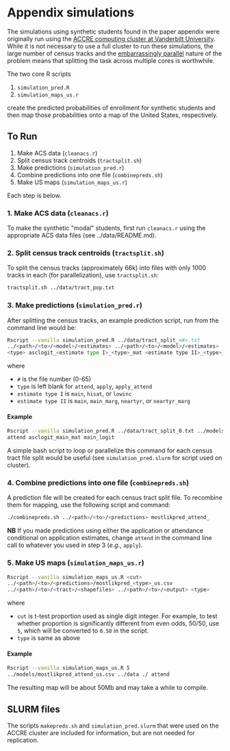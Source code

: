 # Appendix simulations

The simulations using synthetic students found in the paper appendix
were originally run using the [ACCRE computing cluster at Vanderbilt
University](https://www.vanderbilt.edu/accre/). While it is not
necessary to use a full cluster to run these simulations, the large
number of census tracks and the [embarrassingly
parallel](https://en.wikipedia.org/wiki/Embarrassingly_parallel)
nature of the problem means that splitting the task across multiple
cores is worthwhile.

The two core R scripts

1. `simulation_pred.R`
2. `simulation_maps_us.r`

create the predicted probabilities of enrollment for synthetic
students and then map those probabilities onto a map of the United
States, respectively.

## To Run

1. Make ACS data (`cleanacs.r`)  
2. Split census track centroids (`tractsplit.sh`)  
3. Make predictions (`simulation_pred.r`)  
4. Combine predictions into one file (`combinepreds.sh`)  
5. Make US maps (`simulation_maps_us.r`)  

Each step is below.

### 1. Make ACS data (`cleanacs.r`)

To make the synthetic "modal" students, first run `cleanacs.r` using
the appropriate ACS data files (see ../data/README.md).

### 2. Split census track centroids (`tractsplit.sh`)

To split the census tracks (approximately 66k) into files with only
1000 tracks in each (for parallelization), use `tractsplit.sh`:

```bash
tractsplit.sh ../data/tract_pop.txt
```

### 3. Make predictions (`simulation_pred.r`)

After splitting the census tracks, an example prediction script, run
from the command line would be:

```bash
Rscript --vanilla simulation_pred.R ../data/tract_split_<#>.txt
../<path>/<to>/<model>/<estimates> ../<path>/<to>/<model>/<estimates>
<type> asclogit_<estimate type I>_<type>_mat <estimate type II>_<type>_logit
```

where  

* `#` is the file number (0-65)  
* `type` is left blank for `attend`, `apply`, `apply_attend`  
* `estimate type I` is `main`, `hisat`, or `lowinc`  
* `estimate type II` is `main`, `main_marg`, `neartyr`, or
  `neartyr_marg`  

#### Example

```bash
Rscript --vanilla simulation_pred.R ../data/tract_split_0.txt ../models ../models
attend asclogit_main_mat main_logit
```

A simple bash script to loop or parallelize this command for each
census tract file split would be useful (see `simulation_pred.slurm`
for script used on cluster).

### 4. Combine predictions into one file (`combinepreds.sh`)

A prediction file will be created for each census tract split file. To
recombine them for mapping, use the following script and command:  

```bash
./combinepreds.sh ../<path>/<to>/<predictions> mostlikpred_attend_
```

**NB** If you made predictions using either the application or
attendance conditional on application estimates, change `attend` in
the command line call to whatever you used in step 3 (*e.g.*, `apply`).

### 5. Make US maps (`simulation_maps_us.r`)

```bash
Rscript --vanilla simulation_maps_us.R <cut>
../<path>/<to>/<predictions>/mostlikpred_<type>_us.csv
../<path>/<to>/<tract>/<shapefiles> ../<path>/<to>/<output> <type>
```

where  

* `cut` is t-test proportion used as single digit integer. For
  example, to test whether proportion is significantly different from
  even odds, 50/50, use `5`, which will be converted to `0.50` in the
  script.  
* `type` is same as above  

#### Example

```bash
Rscript --vanilla simulation_maps_us.R 5
../models/mostlikpred_attend_us.csv ../data ./ attend
```

The resulting map will be about 50Mb and may take a while to compile.

## SLURM files

The scripts `makepreds.sh` and `simulation_pred.slurm` that were used
on the ACCRE cluster are included for information, but are not needed
for replication.

